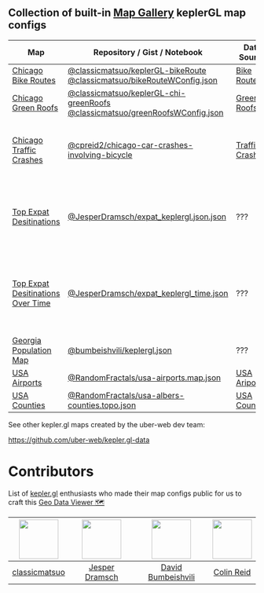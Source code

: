 ## Collection of built-in [Map Gallery](https://github.com/RandomFractals/geo-data-viewer#map-gallery) keplerGL map configs

| Map | Repository / Gist / Notebook | Data Source | Description |
| ------- | ---- | ------------- | ----------- |
| [Chicago Bike Routes](https://github.com/classicmatsuo/keplerGL-bikeRoute/blob/master/src/data/bikeRouteWConfig.json) | [@classicmatsuo/keplerGL-bikeRoute](https://github.com/classicmatsuo/keplerGL-bikeRoute) [@classicmatsuo/bikeRouteWConfig.json](https://gist.github.com/classicmatsuo/81891000d271101e66904ed7fc35f10e) | [Bike Routes](https://data.cityofchicago.org/Transportation/Bike-Routes/3w5d-sru8) | Bike routes in Chicago |
| [Chicago Green Roofs](https://github.com/classicmatsuo/keplerGL-chi-greenRoofs/blob/master/src/data/keplergl.json) | [@classicmatsuo/keplerGL-chi-greenRoofs](https://github.com/classicmatsuo/keplerGL-chi-greenRoofs) [@classicmatsuo/greenRoofsWConfig.json](https://gist.github.com/classicmatsuo/dbfdfc9759c6314b986c7e788ba7f07c) | [Green Roofs](https://data.cityofchicago.org/Environment-Sustainable-Development/Green-Roofs/q3z3-udcz) | Chicago green roofs for 2012 |
| [Chicago Traffic Crashes](https://github.com/RandomFractals/geo-data-viewer/blob/master/data/csv/chicago-traffic-crashes.map.json) | [@cpreid2/chicago-car-crashes-involving-bicycle](https://observablehq.com/@cpreid2/chicago-car-crashes-involving-bicycle) | [Traffic Crashes](https://data.cityofchicago.org/Transportation/Traffic-Crashes-Crashes/85ca-t3if) | Chicago traffic crashes for 2016 through 2019 |
| [Top Expat Desitinations](https://raw.githubusercontent.com/RandomFractals/geo-data-viewer/master/data/csv/top-expat-destinations.map.json) | [@JesperDramsch/expat_keplergl.json.json](https://gist.github.com/JesperDramsch/73a2f437cfc1e6e968cddfbb4793167f) | ??? | Top expat destinations ranked by country for 2014 through 2017 |
| [Top Expat Desitinations Over Time](https://raw.githubusercontent.com/RandomFractals/geo-data-viewer/master/data/csv/top-expat-destinations-time.map.json) | [@JesperDramsch/expat_keplergl_time.json](https://gist.github.com/JesperDramsch/73a2f437cfc1e6e968cddfbb4793167f#file-expat_keplergl_time-json) | ??? | Top expat destinations over time ranked by country for 2014 through 2017 |
| [Georgia Population Map](https://gist.githubusercontent.com/bumbeishvili/fac2b30e3be09259a9b27d8c139b1456/raw/214c8e5b047aa6443a2e18607a216f52e02cfe0b/keplergl.json) | [@bumbeishvili/keplergl.json](https://gist.github.com/bumbeishvili/fac2b30e3be09259a9b27d8c139b1456) | ??? | Georgia Population Map |
| [USA Airports](https://github.com/RandomFractals/geo-data-viewer/blob/master/data/csv/usa-airports.map.json) | [@RandomFractals/usa-airports.map.json](https://github.com/RandomFractals/geo-data-viewer/blob/master/data/csv/usa-airports.map.json) | [USA Ariports](https://github.com/vega/vega-datasets/blob/master/data/airports.csv) | USA Airports |
| [USA Counties](https://github.com/RandomFractals/geo-data-viewer/blob/master/data/topojson/usa-albers-counties.topo.json) | [@RandomFractals/usa-albers-counties.topo.json](https://github.com/RandomFractals/geo-data-viewer/blob/master/data/topojson/usa-albers-counties.topo.json) | [USA Counties](https://github.com/deldersveld/topojson/blob/master/countries/united-states/us-albers-counties.json) | USA Counties |

See other kepler.gl maps created by the uber-web dev team:

https://github.com/uber-web/kepler.gl-data

# Contributors

List of [kepler.gl](kepler.gl) enthusiasts who made their map configs public for us to craft this [Geo Data Viewer 🗺️](https://marketplace.visualstudio.com/items?itemName=RandomFractalsInc.geo-data-viewer)

| [<img src="https://avatars2.githubusercontent.com/u/13067641?s=460&v=4" width="80">](https://github.com/classicmatsuo) | [<img src="https://avatars0.githubusercontent.com/u/2620316?s=460&v=4" width="80">](https://github.com/JesperDramsch) | [<img src="https://avatars1.githubusercontent.com/u/6873202?s=400&v=4" width="80">](https://github.com/bumbeishvili) | [<img src="https://avatars2.githubusercontent.com/u/1743726?s=460&v=4" width="80">](https://github.com/cpreid2) |
|:-:|:-:|:-:|:-:|
| [classicmatsuo](https://github.com/classicmatsuo) | [Jesper Dramsch](https://github.com/JesperDramsch) | [David Bumbeishvili](https://github.com/bumbeishvili) | [Colin Reid](https://github.com/cpreid2) |
